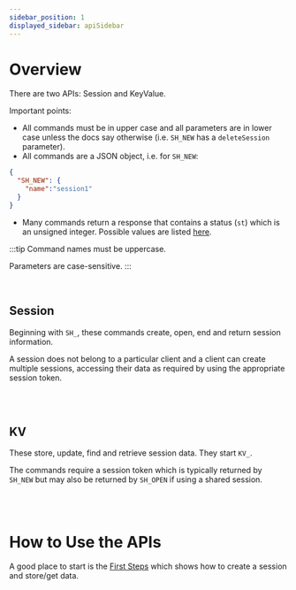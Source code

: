 ```yaml
---
sidebar_position: 1
displayed_sidebar: apiSidebar
---
```


# Overview

There are two APIs: Session and KeyValue.

Important points:

- All commands must be in upper case and all parameters are in lower case unless the docs say otherwise (i.e. `SH_NEW` has a `deleteSession` parameter).
- All commands are a JSON object, i.e. for `SH_NEW`:
```json
{
  "SH_NEW": {
    "name":"session1"
  }
}
```
- Many commands return a response that contains a status (`st`) which is an unsigned integer. Possible values are listed [here](./Statuses).

:::tip
Command names must be uppercase.

Parameters are case-sensitive.
:::

<br/>

## Session

Beginning with `SH_`, these commands create, open, end and return session information. 

A session does not belong to a particular client and a client can create multiple sessions, accessing their data as required by using the appropriate session token.

<br/>
<br/>


## KV

These store, update, find and retrieve session data. They start `KV_`.

The commands require a session token which is typically returned by `SH_NEW` but may also be returned by `SH_OPEN` if using a shared session.

<br/>
<br/>

# How to Use the APIs
A good place to start is the [First Steps](../tutorials/first-steps/setup) which shows how to create a session and store/get data.